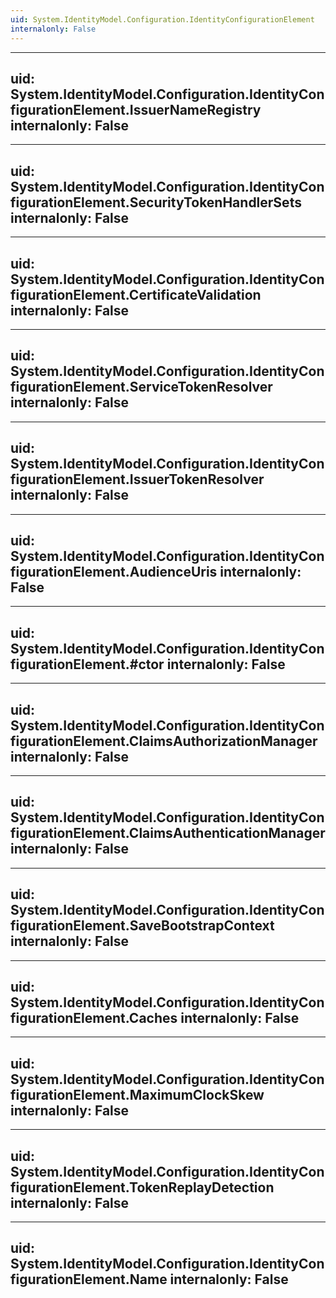 ```yaml
---
uid: System.IdentityModel.Configuration.IdentityConfigurationElement
internalonly: False
---
```


---
uid: System.IdentityModel.Configuration.IdentityConfigurationElement.IssuerNameRegistry
internalonly: False
---

---
uid: System.IdentityModel.Configuration.IdentityConfigurationElement.SecurityTokenHandlerSets
internalonly: False
---

---
uid: System.IdentityModel.Configuration.IdentityConfigurationElement.CertificateValidation
internalonly: False
---

---
uid: System.IdentityModel.Configuration.IdentityConfigurationElement.ServiceTokenResolver
internalonly: False
---

---
uid: System.IdentityModel.Configuration.IdentityConfigurationElement.IssuerTokenResolver
internalonly: False
---

---
uid: System.IdentityModel.Configuration.IdentityConfigurationElement.AudienceUris
internalonly: False
---

---
uid: System.IdentityModel.Configuration.IdentityConfigurationElement.#ctor
internalonly: False
---

---
uid: System.IdentityModel.Configuration.IdentityConfigurationElement.ClaimsAuthorizationManager
internalonly: False
---

---
uid: System.IdentityModel.Configuration.IdentityConfigurationElement.ClaimsAuthenticationManager
internalonly: False
---

---
uid: System.IdentityModel.Configuration.IdentityConfigurationElement.SaveBootstrapContext
internalonly: False
---

---
uid: System.IdentityModel.Configuration.IdentityConfigurationElement.Caches
internalonly: False
---

---
uid: System.IdentityModel.Configuration.IdentityConfigurationElement.MaximumClockSkew
internalonly: False
---

---
uid: System.IdentityModel.Configuration.IdentityConfigurationElement.TokenReplayDetection
internalonly: False
---

---
uid: System.IdentityModel.Configuration.IdentityConfigurationElement.Name
internalonly: False
---
